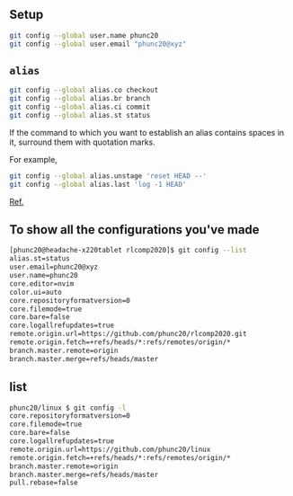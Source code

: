 ## Setup
```bash
git config --global user.name phunc20
git config --global user.email "phunc20@xyz"
```




## <code>alias</code>
```bash
git config --global alias.co checkout
git config --global alias.br branch
git config --global alias.ci commit
git config --global alias.st status
```
If the command to which you want to establish an alias contains spaces in it, surround them with quotation marks.

For example,
```bash
git config --global alias.unstage 'reset HEAD --'
git config --global alias.last 'log -1 HEAD'
```

[Ref.](https://git-scm.com/book/en/v2/Git-Basics-Git-Aliases)


## To show all the configurations you've made
```bash
[phunc20@headache-x220tablet rlcomp2020]$ git config --list
alias.st=status
user.email=phunc20@xyz
user.name=phunc20
core.editor=nvim
color.ui=auto
core.repositoryformatversion=0
core.filemode=true
core.bare=false
core.logallrefupdates=true
remote.origin.url=https://github.com/phunc20/rlcomp2020.git
remote.origin.fetch=+refs/heads/*:refs/remotes/origin/*
branch.master.remote=origin
branch.master.merge=refs/heads/master
```

## list
```bash
phunc20/linux $ git config -l
core.repositoryformatversion=0
core.filemode=true
core.bare=false
core.logallrefupdates=true
remote.origin.url=https://github.com/phunc20/linux
remote.origin.fetch=+refs/heads/*:refs/remotes/origin/*
branch.master.remote=origin
branch.master.merge=refs/heads/master
pull.rebase=false
```
